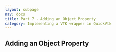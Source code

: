 ```yaml
---
layout: subpage
nav: docs
title: Part 7 - Adding an Object Property
category: Implementing a VTK wrapper in QuickVtk
---
```


## Adding an Object Property
